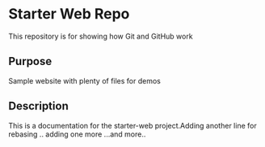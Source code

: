 # Starter Web Repo

This repository is for showing how Git and GitHub work

## Purpose

Sample website with plenty of files for demos

## Description

This is a documentation for the starter-web project.Adding another line for rebasing .. adding one more ...and more..
